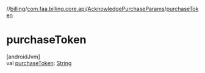 //[billing](../../../index.md)/[com.faa.billing.core.api](../index.md)/[AcknowledgePurchaseParams](index.md)/[purchaseToken](purchase-token.md)

# purchaseToken

[androidJvm]\
val [purchaseToken](purchase-token.md): [String](https://kotlinlang.org/api/latest/jvm/stdlib/kotlin/-string/index.html)

